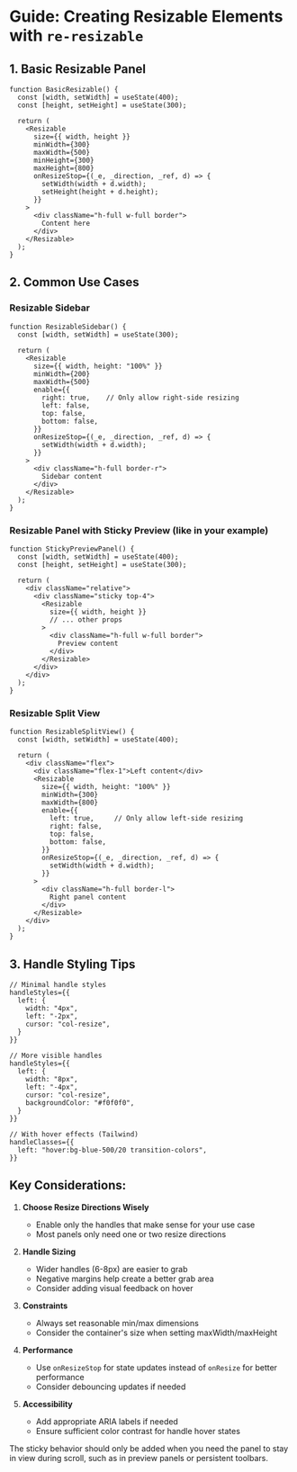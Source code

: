 # Guide: Creating Resizable Elements with `re-resizable`

## 1. Basic Resizable Panel

```tsx
function BasicResizable() {
  const [width, setWidth] = useState(400);
  const [height, setHeight] = useState(300);

  return (
    <Resizable
      size={{ width, height }}
      minWidth={300}
      maxWidth={500}
      minHeight={300}
      maxHeight={800}
      onResizeStop={(_e, _direction, _ref, d) => {
        setWidth(width + d.width);
        setHeight(height + d.height);
      }}
    >
      <div className="h-full w-full border">
        Content here
      </div>
    </Resizable>
  );
}
```

## 2. Common Use Cases

### Resizable Sidebar
```tsx
function ResizableSidebar() {
  const [width, setWidth] = useState(300);
  
  return (
    <Resizable
      size={{ width, height: "100%" }}
      minWidth={200}
      maxWidth={500}
      enable={{
        right: true,    // Only allow right-side resizing
        left: false,
        top: false,
        bottom: false,
      }}
      onResizeStop={(_e, _direction, _ref, d) => {
        setWidth(width + d.width);
      }}
    >
      <div className="h-full border-r">
        Sidebar content
      </div>
    </Resizable>
  );
}
```

### Resizable Panel with Sticky Preview (like in your example)
```tsx
function StickyPreviewPanel() {
  const [width, setWidth] = useState(400);
  const [height, setHeight] = useState(300);

  return (
    <div className="relative">
      <div className="sticky top-4">
        <Resizable
          size={{ width, height }}
          // ... other props
        >
          <div className="h-full w-full border">
            Preview content
          </div>
        </Resizable>
      </div>
    </div>
  );
}
```

### Resizable Split View
```tsx
function ResizableSplitView() {
  const [width, setWidth] = useState(400);

  return (
    <div className="flex">
      <div className="flex-1">Left content</div>
      <Resizable
        size={{ width, height: "100%" }}
        minWidth={300}
        maxWidth={800}
        enable={{
          left: true,     // Only allow left-side resizing
          right: false,
          top: false,
          bottom: false,
        }}
        onResizeStop={(_e, _direction, _ref, d) => {
          setWidth(width + d.width);
        }}
      >
        <div className="h-full border-l">
          Right panel content
        </div>
      </Resizable>
    </div>
  );
}
```

## 3. Handle Styling Tips

```tsx
// Minimal handle styles
handleStyles={{
  left: {
    width: "4px",
    left: "-2px",
    cursor: "col-resize",
  }
}}

// More visible handles
handleStyles={{
  left: {
    width: "8px",
    left: "-4px",
    cursor: "col-resize",
    backgroundColor: "#f0f0f0",
  }
}}

// With hover effects (Tailwind)
handleClasses={{
  left: "hover:bg-blue-500/20 transition-colors",
}}
```

## Key Considerations:

1. **Choose Resize Directions Wisely**
   - Enable only the handles that make sense for your use case
   - Most panels only need one or two resize directions

2. **Handle Sizing**
   - Wider handles (6-8px) are easier to grab
   - Negative margins help create a better grab area
   - Consider adding visual feedback on hover

3. **Constraints**
   - Always set reasonable min/max dimensions
   - Consider the container's size when setting maxWidth/maxHeight

4. **Performance**
   - Use `onResizeStop` for state updates instead of `onResize` for better performance
   - Consider debouncing updates if needed

5. **Accessibility**
   - Add appropriate ARIA labels if needed
   - Ensure sufficient color contrast for handle hover states

The sticky behavior should only be added when you need the panel to stay in view during scroll, such as in preview panels or persistent toolbars.